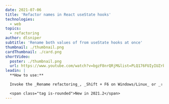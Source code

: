 ```yaml
---
date: 2021-07-06
title: 'Refactor names in React useState hooks'
technologies:
  - web
topics:
  - refactoring
author: dlsniper
subtitle: 'Rename both values of from useState hooks at once'
thumbnail: ./thumbnail.png
cardThumbnail: ./card.png
shortVideo:
  poster: ./thumbnail.png
  url: https://www.youtube.com/watch?v=bgzF8nrQRjM&list=PLQ176FUIyIUZrbrlz4AY1V8VzBJKZyVlW&index=90
leadin: |
  **How to use:**

  Invoke the _Rename refactoring_, _Shift + F6 on Windows/Linux_ or _⇧ + F6 on macOS_ and the IDE will detect automatically when it's invoked on a _useState_ hook in a React application and offer to rename all names associated with them.

  <span class="tag is-rounded">New in 2021.2</span>
---
```


